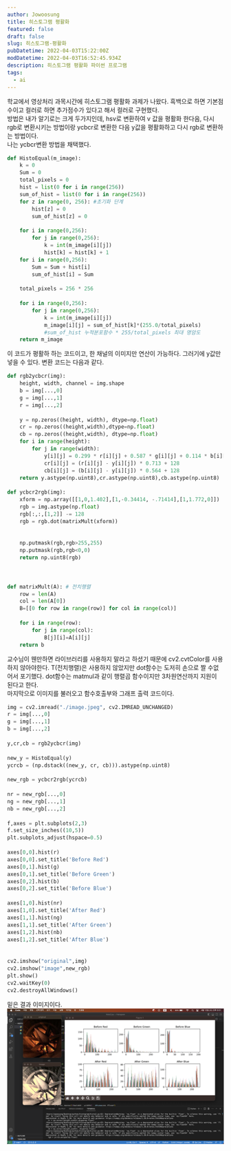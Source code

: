 ```yaml
---
author: Jowoosung
title: 히스토그램 평활화
featured: false
draft: false
slug: 히스토그램-평활화
pubDatetime: 2022-04-03T15:22:00Z
modDatetime: 2022-04-03T16:52:45.934Z
description: 히스토그램 평활화 파이썬 프로그램
tags: 
  - ai
---  
```



학교에서 영상처리 과목시간에 히스토그램 평활화 과제가 나왔다.
흑백으로 하면 기본점수이고 컬러로 하면 추가점수가 있다고 해서 컬러로 구현했다.  
방법은 내가 알기로는 크게 두가지인데, hsv로 변환하여 v 값을 평활화 한다음, 다시 rgb로 변환시키는 방법이랑
ycbcr로 변환한 다음 y값을 평활화하고 다시 rgb로 변환하는 방법이다.  
나는 ycbcr변환 방법을 채택했다.  

```python
def HistoEqual(m_image):
    k = 0
    Sum = 0
    total_pixels = 0
    hist = list(0 for i in range(256))
    sum_of_hist = list(0 for i in range(256))
    for z in range(0, 256): #초기화 단계
        hist[z] = 0
        sum_of_hist[z] = 0
    
    for i in range(0,256): 
        for j in range(0,256):
            k = int(m_image[i][j])
            hist[k] = hist[k] + 1
    for i in range(0,256):
        Sum = Sum + hist[i]
        sum_of_hist[i] = Sum

    total_pixels = 256 * 256

    for i in range(0,256):
        for j in range(0,256):
            k = int(m_image[i][j])
            m_image[i][j] = sum_of_hist[k]*(255.0/total_pixels)
            #sum_of_hist 누적분포함수 * 255/total_pixels 최대 명암도
    return m_image
```

이 코드가 평활하 하는 코드이고, 한 채널의 이미지만 연산이 가능하다. 그러기에 y값만 넣을 수 있다. 
변환 코드는 다음과 같다.  

```python
def rgb2ycbcr(img):
    height, width, channel = img.shape
    b = img[...,0]
    g = img[...,1]
    r = img[...,2]

    y = np.zeros((height, width), dtype=np.float)
    cr = np.zeros((height,width),dtype=np.float)
    cb = np.zeros((height,width), dtype=np.float)
    for i in range(height):
        for j in range(width):
            y[i][j] = 0.299 * r[i][j] + 0.587 * g[i][j] + 0.114 * b[i][j]
            cr[i][j] = (r[i][j] - y[i][j]) * 0.713 + 128
            cb[i][j] = (b[i][j] - y[i][j]) * 0.564 + 128
    return y.astype(np.uint8),cr.astype(np.uint8),cb.astype(np.uint8)

def ycbcr2rgb(img):
    xform = np.array([[1,0,1.402],[1,-0.34414, -.71414],[1,1.772,0]])
    rgb = img.astype(np.float)
    rgb[:,:,[1,2]] -= 128
    rgb = rgb.dot(matrixMult(xform))


    np.putmask(rgb,rgb>255,255)
    np.putmask(rgb,rgb<0,0)
    return np.uint8(rgb)



def matrixMult(A): # 전치행렬
    row = len(A)
    col = len(A[0])
    B=[[0 for row in range(row)] for col in range(col)]

    for i in range(row):
        for j in range(col):
            B[j][i]=A[i][j]
    return b
```

교수님이 웬만하면 라이브러리를 사용하지 말라고 하셨기 때문에 cv2.cvtColor를 사용하지 않아야한다. T(전치행렬)은 사용하지 않았지만 dot함수는 도저히 손으로 짤 수없어서 포기했다. 
dot함수는 matmul과 같이 행렬곱 함수이지만 3차원연산까지 지원이 된다고 한다.  
마지막으로 이미지를 불러오고 함수호출부와 그래프 출력 코드이다.  
```python
img = cv2.imread("./image.jpeg", cv2.IMREAD_UNCHANGED)
r = img[...,0]
g = img[...,1]
b = img[...,2]

y,cr,cb = rgb2ycbcr(img)

new_y = HistoEqual(y)
ycrcb = (np.dstack((new_y, cr, cb))).astype(np.uint8)

new_rgb = ycbcr2rgb(ycrcb)

nr = new_rgb[...,0]
ng = new_rgb[...,1]
nb = new_rgb[...,2]

f,axes = plt.subplots(2,3)
f.set_size_inches((10,5))
plt.subplots_adjust(hspace=0.5)

axes[0,0].hist(r)
axes[0,0].set_title('Before Red')
axes[0,1].hist(g)
axes[0,1].set_title('Before Green')
axes[0,2].hist(b)
axes[0,2].set_title('Before Blue')

axes[1,0].hist(nr)
axes[1,0].set_title('After Red')
axes[1,1].hist(ng)
axes[1,1].set_title('After Green')
axes[1,2].hist(nb)
axes[1,2].set_title('After Blue')


cv2.imshow("original",img)
cv2.imshow("image",new_rgb)
plt.show()
cv2.waitKey(0)
cv2.destroyAllWindows()
```

밑은 결과 이미지이다.  
![python_4_1](https://github.com/Oldentomato/PortFolio_Next/blob/main/postsimg/python_4/python_1.png?raw=true)  
